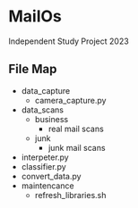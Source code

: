 # MailOs
 Independent Study Project 2023
## File Map
- data_capture
    - camera_capture.py
- data_scans
    - business
        - real mail scans
    - junk
        - junk mail scans
- interpeter.py
- classifier.py
- convert_data.py
- maintencance
    - refresh_libraries.sh

